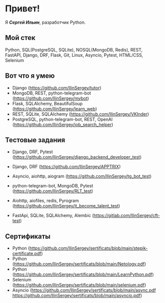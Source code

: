 # Привет!

Я ***Сергей Ильин***, разработчик Python.

## Мой стек

Python, SQL(PostgreSQL, SQLite), NOSQL(MongoDB, Redis), REST, FastAPI, Django, DRF, Flask, Git, Linux, Asyncio, Pytest, HTML/CSS, Selenium

## Вот что я умею

- Django (https://github.com/IlinSergey/tutor)
- MongoDB, REST, python-telegram-bot (https://github.com/IlinSergey/mybot)
- Flask, SQLAlchemy, BeautifulSoup (https://github.com/IlinSergey/learn_web)
- REST, SQLite, SQLAlchemy (https://github.com/IlinSergey/VKInder)
- PostgreSQL, python-telegram-bot, REST, OpenAI (https://github.com/IlinSergey/job_search_helper)


## Тестовые задания

- Django, DRF, Pytest (https://github.com/IlinSergey/django_backend_developer_test)

- Django, DRF (https://github.com/IlinSergey/APPTRIX)

- Asyncio, aiohttp, aiogram (https://github.com/IlinSergey/tg_bot_test)

- python-telegram-bot, MongoDB, Pytest (https://github.com/IlinSergey/RLT_test)

- Aiohttp, aiofiles, redis, Pyrogram (https://github.com/IlinSergey/it_become_talent_test)

- FastApi, SQLite, SQLAlchemy, Alembic (https://gitlab.com/IlinSergey/cft-test)


## Сертификаты

- Python (https://github.com/IlinSergey/sertificats/blob/main/stepik-certificate.pdf)
- Python (https://github.com/IlinSergey/sertificats/blob/main/Netology.pdf)
- Python (https://github.com/IlinSergey/sertificats/blob/main/LearnPython.pdf)
- Selenium (https://github.com/IlinSergey/sertificats/blob/main/selenium.pdf)
- Asyncio (https://github.com/IlinSergey/sertificats/blob/main/async.pdf
           https://github.com/IlinSergey/sertificats/blob/main/asyncio.pdf)
